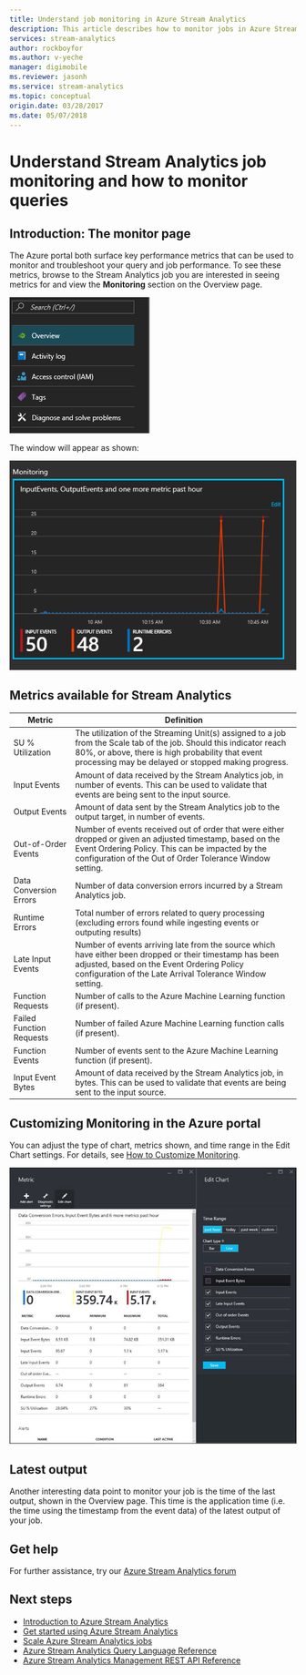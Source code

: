 ```yaml
---
title: Understand job monitoring in Azure Stream Analytics
description: This article describes how to monitor jobs in Azure Stream Analytics
services: stream-analytics
author: rockboyfor
ms.author: v-yeche
manager: digimobile
ms.reviewer: jasonh
ms.service: stream-analytics
ms.topic: conceptual
origin.date: 03/28/2017
ms.date: 05/07/2018
---
```

# Understand Stream Analytics job monitoring and how to monitor queries

## Introduction: The monitor page
The Azure portal both surface key performance metrics that can be used to monitor and troubleshoot your query and job performance. To see these metrics, browse to the Stream Analytics job you are interested in seeing metrics for and view the **Monitoring** section on the Overview page.  

![Monitoring link](./media/stream-analytics-monitoring/02-stream-analytics-monitoring-block.png)

The window will appear as shown:

![Monitoring job Dashboard](./media/stream-analytics-monitoring/01-stream-analytics-monitoring.png)  

## Metrics available for Stream Analytics
| Metric                 | Definition                               |
| ---------------------- | ---------------------------------------- |
| SU % Utilization       | The utilization of the Streaming Unit(s) assigned to a job from the Scale tab of the job. Should this indicator reach 80%, or above, there is high probability that event processing may be delayed or stopped making progress. |
| Input Events           | Amount of data received by the Stream Analytics job, in number of events. This can be used to validate that events are being sent to the input source. |
| Output Events          | Amount of data sent by the Stream Analytics job to the output target, in number of events. |
| Out-of-Order Events    | Number of events received out of order that were either dropped or given an adjusted timestamp, based on the Event Ordering Policy. This can be impacted by the configuration of the Out of Order Tolerance Window setting. |
| Data Conversion Errors | Number of data conversion errors incurred by a Stream Analytics job. |
| Runtime Errors         | Total number of errors related to query processing (excluding errors found while ingesting events or outputing results) |
| Late Input Events      | Number of events arriving late from the source which have either been dropped or their timestamp has been adjusted, based on the Event Ordering Policy configuration of the Late Arrival Tolerance Window setting. |
| Function Requests      | Number of calls to the Azure Machine Learning function (if present). |
| Failed Function Requests | Number of failed Azure Machine Learning function calls (if present). |
| Function Events        | Number of events sent to the Azure Machine Learning function (if present). |
| Input Event Bytes      | Amount of data received by the Stream Analytics job, in bytes. This can be used to validate that events are being sent to the input source. |

## Customizing Monitoring in the Azure portal
You can adjust the type of chart, metrics shown, and time range in the Edit Chart settings. For details, see [How to Customize Monitoring](../monitoring-and-diagnostics/insights-how-to-customize-monitoring.md).

  ![Query Monitor Time graph](./media/stream-analytics-monitoring/08-stream-analytics-monitoring.png)  

## Latest output
Another interesting data point to monitor your job is the time of the last output, shown in the Overview page.
This time is the application time (i.e. the time using the timestamp from the event data) of the latest output of your job.

## Get help
For further assistance, try our [Azure Stream Analytics forum](https://www.azure.cn/support/contact/)

## Next steps
* [Introduction to Azure Stream Analytics](stream-analytics-introduction.md)
* [Get started using Azure Stream Analytics](stream-analytics-real-time-fraud-detection.md)
* [Scale Azure Stream Analytics jobs](stream-analytics-scale-jobs.md)
* [Azure Stream Analytics Query Language Reference](https://msdn.microsoft.com/library/azure/dn834998.aspx)
* [Azure Stream Analytics Management REST API Reference](https://msdn.microsoft.com/library/azure/dn835031.aspx)

<!--Update_Description: update meta properties, update link -->